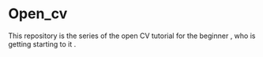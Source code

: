 # Open_cv

This repository is the series of the open CV tutorial for the beginner , who is getting starting to it .
